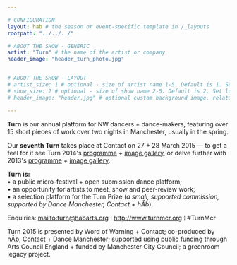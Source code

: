 ```yaml
---

# CONFIGURATION
layout: hab # the season or event-specific template in /_layouts
rootpath: "../../../"

# ABOUT THE SHOW - GENERIC
artist: "Turn" # the name of the artist or company
header_image: "header_turn_photo.jpg"   


# ABOUT THE SHOW - LAYOUT
# artist_size: 1 # optional - size of artist name 1-5. Default is 1. Set longer names to lower values
# show_size: 2 # optional - size of show name 2-5. Default is 2. Set longer names to lower values
# header_image: "header.jpg" # optional custom background image, relative to current page

---
```

**Turn** is our annual platform for NW dancers + dance-makers, featuring over 15 short pieces of work over two nights in Manchester, usually in the spring.       
       
Our **seventh Turn** takes place at Contact on 27 + 28 March 2015 — to get a feel for it see Turn 2014's [programme](/archive/2014-turn) + [image gallery](/galleries/2014-turn), or delve further with 2013's [programme](/archive/2013-turn) + [image gallery](/galleries/2013-turn).       
       
**Turn is:**        
• a public micro-festival + open submission dance platform;        
• an opportunity for artists to meet, show and peer-review work;        
• a selection platform for the Turn Prize (*a small, supported commission, supported by Dance Manchester, Contact + hÅb*).         
        
Enquiries: <mailto:turn@habarts.org> ¦ <http://www.turnmcr.org> ¦ #TurnMcr        
        
Turn 2015 is presented by Word of Warning + Contact; co-produced by hÅb, Contact + Dance Manchester; supported using public funding through Arts Council England + funded by Manchester City Council; a greenroom legacy project.
